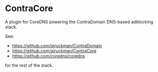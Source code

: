 ﻿# ContraCore
A plugin for CoreDNS powering the ContraDomain DNS-based adblocking stack.

See: 
- https://github.com/ajruckman/ContraDomain
- https://github.com/ajruckman/ContraCore
- https://github.com/coredns/coredns

for the rest of the stack.
